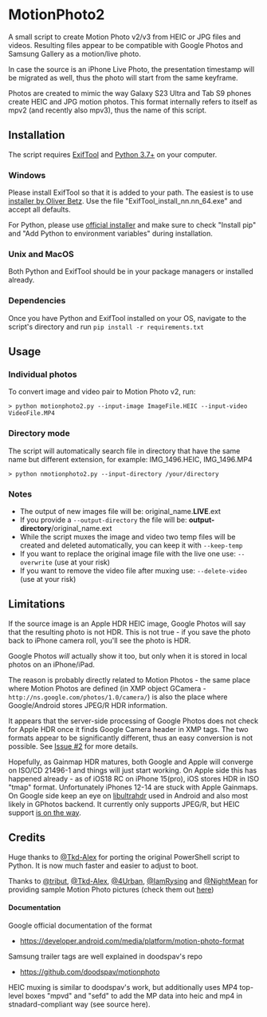 # MotionPhoto2

A small script to create Motion Photo v2/v3 from HEIC or JPG files and videos. Resulting files appear to be compatible with Google Photos and Samsung Gallery as a motion/live photo.

In case the source is an iPhone Live Photo, the presentation timestamp will be migrated as well, thus the photo will start from the same keyframe.

Photos are created to mimic the way Galaxy S23 Ultra and Tab S9 phones create HEIC and JPG motion photos. This format internally refers to itself as mpv2 (and recently also mpv3), thus the name of this script.

## Installation

The script requires [ExifTool](https://exiftool.org/) and [Python 3.7+](https://www.python.org/) on your computer.

### Windows

Please install ExifTool so that it is added to your path. The easiest is to use [installer by Oliver Betz](https://oliverbetz.de/pages/Artikel/ExifTool-for-Windows). Use the file "ExifTool_install_nn.nn_64.exe" and accept all defaults.

For Python, please use [official installer](https://www.python.org/downloads/windows/) and make sure to check "Install pip" and "Add Python to environment variables" during installation.

### Unix and MacOS

Both Python and ExifTool should be in your package managers or installed already.

### Dependencies

Once you have Python and ExifTool installed on your OS, navigate to the script's directory and run `pip install -r requirements.txt`

## Usage

### Individual photos

To convert image and video pair to Motion Photo v2, run:

```
> python motionphoto2.py --input-image ImageFile.HEIC --input-video VideoFile.MP4
```

### Directory mode
The script will automatically search file in directory that have the same name but different extension, for example: IMG_1496.HEIC, IMG_1496.MP4
```
> python nmotionphoto2.py --input-directory /your/directory
```

### Notes
- The output of new images file will be: original_name.**LIVE**.ext
- If you provide a `--output-directory` the file will be: **output-directory**/original_name.ext
- While the script muxes the image and video two temp files will be created and deleted automatically, you can keep it with `--keep-temp`
- If you want to replace the original image file with the live one use: `--overwrite` (use at your risk)
- If you want to remove the video file after muxing use: `--delete-video` (use at your risk)

## Limitations

If the source image is an Apple HDR HEIC image, Google Photos will say that the resulting photo is not HDR. This is not true - if you save the photo back to iPhone camera roll, you'll see the photo is HDR.

Google Photos _will_ actually show it too, but only when it is stored in local photos on an iPhone/iPad.

The reason is probably directly related to Motion Photos -  the same place where Motion Photos are defined (in XMP object GCamera - `http://ns.google.com/photos/1.0/camera/`) is also the place where Google/Android stores JPEG/R HDR information.

It appears that the server-side processing of Google Photos does not check for Apple HDR once it finds Google Camera header in XMP tags. The two formats appear to be significantly different, thus an easy conversion is not possible. See [Issue #2](https://github.com/PetrVys/MotionPhoto2/issues/2) for more details.

Hopefully, as Gainmap HDR matures, both Google and Apple will converge on ISO/CD 21496-1 and things will just start working. On Apple side this has happened already - as of iOS18 RC on iPhone 15(pro), iOS stores HDR in ISO "tmap" format. Unfortunately iPhones 12-14 are stuck with Apple Gainmaps. On Google side keep an eye on [libultrahdr](https://github.com/google/libultrahdr) used in Android and also most likely in GPhotos backend. It currently only supports JPEG/R, but HEIC support [is on the way](https://github.com/google/libultrahdr/issues/195).

## Credits

Huge thanks to [@Tkd-Alex](https://github.com/Tkd-Alex) for porting the original PowerShell script to Python. It is now much faster and easier to adjust to boot.

Thanks to [@tribut](https://github.com/tribut), [@Tkd-Alex](https://github.com/Tkd-Alex), [@4Urban](https://github.com/4Urban), [@IamRysing](https://github.com/IamRysing) and [@NightMean](https://github.com/NightMean) for providing sample Motion Photo pictures (check them out [here](https://github.com/PetrVys/MotionPhotoSamples))


#### Documentation

Google official documentation of the format
- https://developer.android.com/media/platform/motion-photo-format

Samsung trailer tags are well explained in doodspav's repo
- https://github.com/doodspav/motionphoto

HEIC muxing is similar to doodspav's work, but additionally uses MP4 top-level boxes "mpvd" and "sefd" to add the MP data into heic and mp4 in stnadard-compliant way (see source here).